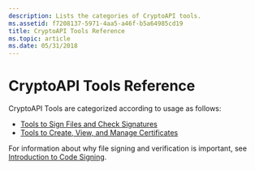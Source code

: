 ```yaml
---
description: Lists the categories of CryptoAPI tools.
ms.assetid: f7208137-5971-4aa5-a46f-b5a64985cd19
title: CryptoAPI Tools Reference
ms.topic: article
ms.date: 05/31/2018
---
```


# CryptoAPI Tools Reference

CryptoAPI Tools are categorized according to usage as follows:

-   [Tools to Sign Files and Check Signatures](tools-to-sign-files-and-check-signatures.md)
-   [Tools to Create, View, and Manage Certificates](tools-to-create-view-and-manage-certificates.md)

For information about why file signing and verification is important, see [Introduction to Code Signing](cryptography-tools.md).

 

 



